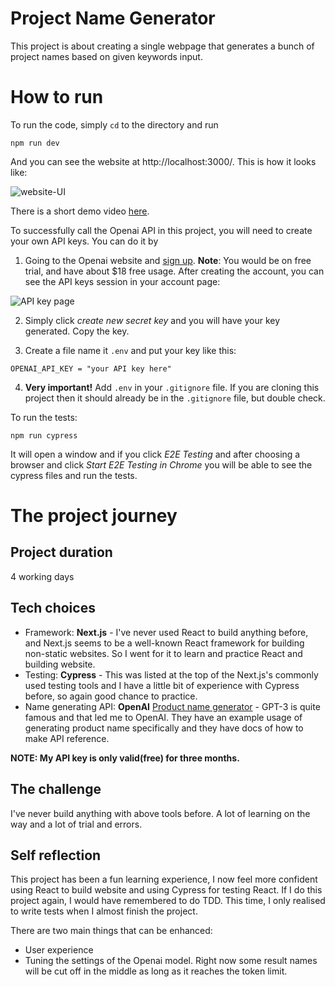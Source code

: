# Project Name Generator

This project is about creating a single webpage that generates a bunch of project names based on given keywords input.

# How to run
To run the code, simply ```cd``` to the directory and run

```npm run dev```

And you can see the website at http://localhost:3000/. This is how it looks like:

![website-UI](website-UI.png)

There is a short demo video [here](https://youtu.be/1aQnDuiXf_4). 

To successfully call the Openai API in this project, you will need to create your own API keys. You can do it by 

1. Going to the Openai website and [sign up](https://auth0.openai.com/u/signup/identifier?state=hKFo2SBHYUx2YVJocjZ2aU9RRFVMVFExems5eTFVT2NnWU15TaFur3VuaXZlcnNhbC1sb2dpbqN0aWTZIHZGLXFUUmgtNzlnekZnQ25NTlluWGE3SEh0dnEtQmpBo2NpZNkgRFJpdnNubTJNdTQyVDNLT3BxZHR3QjNOWXZpSFl6d0Q). **Note**: You would be on free trial, and have about $18 free usage. After creating the account, you can see the API keys session in your account page:

![API key page](apikey.png)

2. Simply click *create new secret key* and you will have your key generated. Copy the key.

3. Create a file name it ```.env``` and put your key like this:

```OPENAI_API_KEY = "your API key here"```

4. **Very important!** Add ```.env``` in your ```.gitignore``` file. If you are cloning this project then it should already be in the ```.gitignore``` file, but double check.

To run the tests:

```npm run cypress```

It will open a window and if you click *E2E Testing* and after choosing a browser and click *Start E2E Testing in Chrome* you will be able to see the cypress files and run the tests.

# The project journey
## Project duration
4 working days

## Tech choices
- Framework: **Next.js** - I've never used React to build anything before, and Next.js seems to be a well-known React framework for building non-static websites. So I went for it to learn and practice React and building website.
- Testing: **Cypress** - This was listed at the top of the Next.js's commonly used testing tools and I have a little bit of experience with Cypress before, so again good chance to practice. 
- Name generating API: **OpenAI** [Product name generator](https://beta.openai.com/examples/default-product-name-gen) - GPT-3 is quite famous and that led me to OpenAI. They have an example usage of generating product name specifically and they have docs of how to make API reference.

**NOTE: My API key is only valid(free) for three months.**

## The challenge
I've never build anything with above tools before. A lot of learning on the way and a lot of trial and errors.

## Self reflection
This project has been a fun learning experience, I now feel more confident using React to build website and using Cypress for testing React. If I do this project again, I would have remembered to do TDD. This time, I only realised to write tests when I almost finish the project.

There are two main things that can be enhanced:

- User experience
- Tuning the settings of the Openai model. Right now some result names will be cut off in the middle as long as it reaches the token limit.
